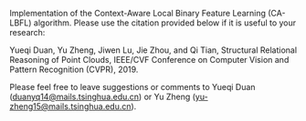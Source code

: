 Implementation of the Context-Aware Local Binary Feature Learning (CA-LBFL) algorithm. Please use the citation provided below if it is useful to your research:

Yueqi Duan, Yu Zheng, Jiwen Lu, Jie Zhou, and Qi Tian, Structural Relational Reasoning of Point Clouds, IEEE/CVF Conference on Computer Vision and Pattern Recognition (CVPR), 2019.

Please feel free to leave suggestions or comments to Yueqi Duan (duanyq14@mails.tsinghua.edu.cn) or Yu Zheng (yu-zheng15@mails.tsinghua.edu.cn).

